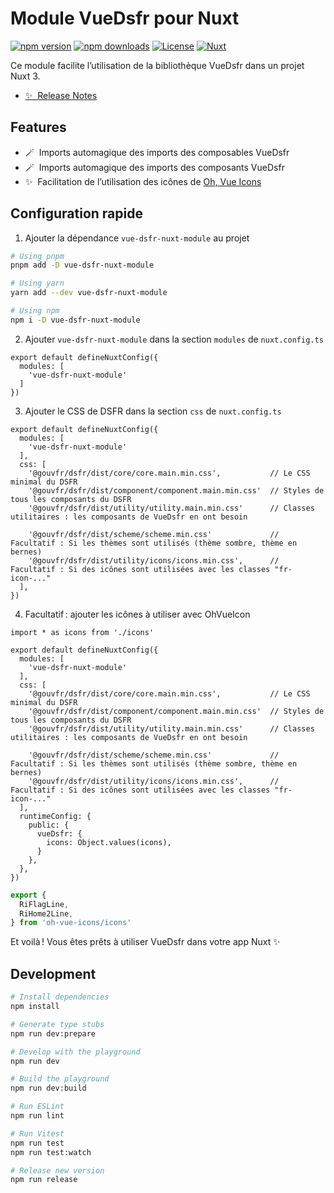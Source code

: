 <!--
Get your module up and running quickly.

Find and replace all on all files (CMD+SHIFT+F):
- Name: My Module
- Package name: vue-dsfr-nuxt-module
- Description: My new Nuxt module
-->

# Module VueDsfr pour Nuxt

[![npm version][npm-version-src]][npm-version-href]
[![npm downloads][npm-downloads-src]][npm-downloads-href]
[![License][license-src]][license-href]
[![Nuxt][nuxt-src]][nuxt-href]

Ce module facilite l’utilisation de la bibliothèque VueDsfr dans un projet Nuxt 3.

- [✨ &nbsp;Release Notes](/CHANGELOG.md)
<!-- - [🏀 Online playground](https://stackblitz.com/github/your-org/vue-dsfr-nuxt-module?file=playground%2Fapp.vue) -->
<!-- - [📖 &nbsp;Documentation](https://example.com) -->

## Features

<!-- Highlight some of the features your module provide here -->
- 🪄 &nbsp;Imports automagique des imports des composables VueDsfr
- 🪄 &nbsp;Imports automagique des imports des composants VueDsfr
- ✨ &nbsp;Facilitation de l’utilisation des icônes de [Oh, Vue Icons](https://oh-vue-icons.netlify.app/)

## Configuration rapide

1. Ajouter la dépendance `vue-dsfr-nuxt-module` au projet

```bash
# Using pnpm
pnpm add -D vue-dsfr-nuxt-module

# Using yarn
yarn add --dev vue-dsfr-nuxt-module

# Using npm
npm i -D vue-dsfr-nuxt-module
```

2. Ajouter `vue-dsfr-nuxt-module` dans la section `modules` de `nuxt.config.ts`

```ts{3}
export default defineNuxtConfig({
  modules: [
    'vue-dsfr-nuxt-module'
  ]
})
```

3. Ajouter le CSS de DSFR dans la section `css` de `nuxt.config.ts`

```ts{5-12}
export default defineNuxtConfig({
  modules: [
    'vue-dsfr-nuxt-module'
  ],
  css: [
    '@gouvfr/dsfr/dist/core/core.main.min.css',           // Le CSS minimal du DSFR
    '@gouvfr/dsfr/dist/component/component.main.min.css'  // Styles de tous les composants du DSFR
    '@gouvfr/dsfr/dist/utility/utility.main.min.css'      // Classes utilitaires : les composants de VueDsfr en ont besoin

    '@gouvfr/dsfr/dist/scheme/scheme.min.css'             // Facultatif : Si les thèmes sont utilisés (thème sombre, thème en bernes)
    '@gouvfr/dsfr/dist/utility/icons/icons.min.css',      // Facultatif : Si des icônes sont utilisées avec les classes "fr-icon-..."
  ],
})
```

4. Facultatif : ajouter les icônes à utiliser avec OhVueIcon

```ts{5-12}
import * as icons from './icons'

export default defineNuxtConfig({
  modules: [
    'vue-dsfr-nuxt-module'
  ],
  css: [
    '@gouvfr/dsfr/dist/core/core.main.min.css',           // Le CSS minimal du DSFR
    '@gouvfr/dsfr/dist/component/component.main.min.css'  // Styles de tous les composants du DSFR
    '@gouvfr/dsfr/dist/utility/utility.main.min.css'      // Classes utilitaires : les composants de VueDsfr en ont besoin

    '@gouvfr/dsfr/dist/scheme/scheme.min.css'             // Facultatif : Si les thèmes sont utilisés (thème sombre, thème en bernes)
    '@gouvfr/dsfr/dist/utility/icons/icons.min.css',      // Facultatif : Si des icônes sont utilisées avec les classes "fr-icon-..."
  ],
  runtimeConfig: {
    public: {
      vueDsfr: {
        icons: Object.values(icons),
      }
    },
  },
})
```

```ts
export {
  RiFlagLine,
  RiHome2Line,
} from 'oh-vue-icons/icons'
```

Et voilà ! Vous êtes prêts à utiliser VueDsfr dans votre app Nuxt ✨

## Development

```bash
# Install dependencies
npm install

# Generate type stubs
npm run dev:prepare

# Develop with the playground
npm run dev

# Build the playground
npm run dev:build

# Run ESLint
npm run lint

# Run Vitest
npm run test
npm run test:watch

# Release new version
npm run release
```

<!-- Badges -->
[npm-version-src]: https://img.shields.io/npm/v/vue-dsfr-nuxt-module/latest.svg?style=flat&colorA=18181B&colorB=28CF8D
[npm-version-href]: https://npmjs.com/package/vue-dsfr-nuxt-module

[npm-downloads-src]: https://img.shields.io/npm/dm/vue-dsfr-nuxt-module.svg?style=flat&colorA=18181B&colorB=28CF8D
[npm-downloads-href]: https://npmjs.com/package/vue-dsfr-nuxt-module

[license-src]: https://img.shields.io/npm/l/vue-dsfr-nuxt-module.svg?style=flat&colorA=18181B&colorB=28CF8D
[license-href]: https://npmjs.com/package/vue-dsfr-nuxt-module

[nuxt-src]: https://img.shields.io/badge/Nuxt-18181B?logo=nuxt.js
[nuxt-href]: https://nuxt.com

